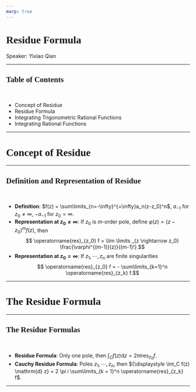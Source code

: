 ```yaml
---
marp: true
---
```

<style>
  section {
    font-family: 'LXGW Bright';
  }

  h1, h2, h3 {
    font-family: 'LXGW Bright';
  }
</style>
<style>
img[alt~="center"] {
  display: block;
  margin: 0 auto;
}
</style>
<style>
.note {
  background-color: #eef;
  padding: 10px;
  margin: 10px 0;
  text-align: left;
}
.trick {
  background-color: #fee;
  padding: 10px;
  margin: 10px 0;
  text-align: left;
}
</style>

# Residue Formula

Speaker: Yixiao Qian

---

## Table of Contents

<br>

- Concept of Residue
- Residue Formula
- Integrating Trigonometric Rational Functions
- Integrating Rational Functions

---

# Concept of Residue

---

## Definition and Representation of Residue

<br>

- **Definition**: $f(z) = \sum\limits_{n=-\infty}^{+\infty}a_n(z-z_0)^n$, $a_{-1}$ for $z_0 \neq \infty$, $-a_{-1}$ for $z_0 = \infty$.
- **Representation at $z_0 \neq \infty$**: If $z_0$ is $m$-order pole, define $\varphi(z) = (z-z_0)^mf(z)$, then
$$ \operatorname{res}_{z_0} f = \lim \limits _{z \rightarrow z_0} \frac{\varphi^{(m-1)}(z)}{(m-1)!}.$$
- **Representation at $z_0 = \infty$**: If $z_1,\cdots,z_n$ are finite singularities
$$ \operatorname{res}_{z_0} f = - \sum\limits_{k=1}^n \operatorname{res}_{z_k} f.$$


---

# The Residue Formula

---

## The Residue Formulas

<br>

- **Residue Formula**: Only one pole, then ${\displaystyle \int_C f(z)\mathrm{d} z = 2 \pi i \operatorname{res}_{z_0} f}$.
- **Cauchy Residue Formula**: Poles $z_1,\cdots,z_n$, then ${\displaystyle \int_C f(z) \mathrm{d} z} = 2 \pi i \sum\limits_{k = 1}^n \operatorname{res}_{z_k} f$.

---


